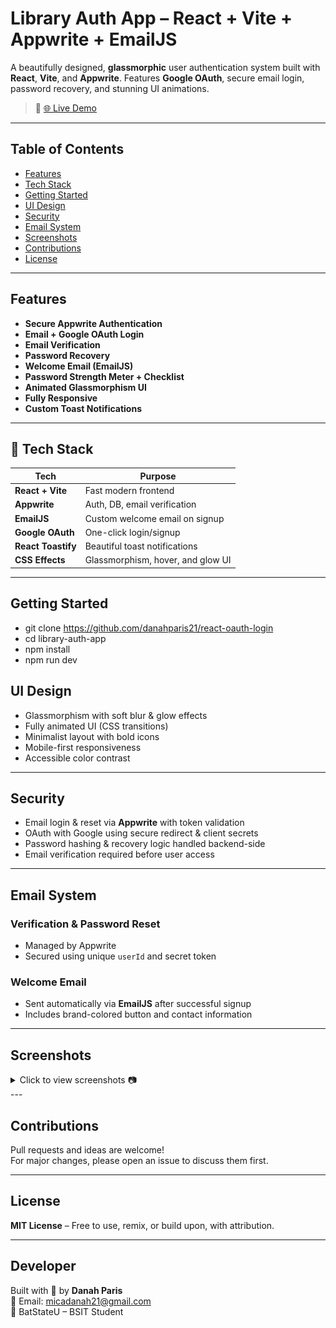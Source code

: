 # Library Auth App – React + Vite + Appwrite + EmailJS

A beautifully designed, **glassmorphic** user authentication system built with **React**, **Vite**, and **Appwrite**. Features **Google OAuth**, secure email login, password recovery, and stunning UI animations.

> 🔗 [🌐 Live Demo](https://react-auth-loginui.netlify.app/)

---

## Table of Contents

- [Features](#-features)
- [Tech Stack](#-tech-stack)
- [Getting Started](#-getting-started)
- [UI Design](#-ui-design)
- [Security](#-security)
- [Email System](#-email-system)
- [Screenshots](#-screenshots)
- [Contributions](#-contributions)
- [License](#-license)

---

## Features

- **Secure Appwrite Authentication**
- **Email + Google OAuth Login**
- **Email Verification**
- **Password Recovery**
- **Welcome Email (EmailJS)**
- **Password Strength Meter + Checklist**
- **Animated Glassmorphism UI**
- **Fully Responsive**
- **Custom Toast Notifications**

---

## 🧰 Tech Stack

| Tech               | Purpose                             |
|--------------------|-------------------------------------|
| **React + Vite**   | Fast modern frontend                |
| **Appwrite**       | Auth, DB, email verification        |
| **EmailJS**        | Custom welcome email on signup      |
| **Google OAuth**   | One-click login/signup              |
| **React Toastify** | Beautiful toast notifications       |
| **CSS Effects**    | Glassmorphism, hover, and glow UI   |

---

## Getting Started

- git clone https://github.com/danahparis21/react-oauth-login
- cd library-auth-app
- npm install
- npm run dev


## UI Design

- Glassmorphism with soft blur & glow effects  
- Fully animated UI (CSS transitions)  
- Minimalist layout with bold icons  
- Mobile-first responsiveness  
- Accessible color contrast  

---

## Security

- Email login & reset via **Appwrite** with token validation  
- OAuth with Google using secure redirect & client secrets  
- Password hashing & recovery logic handled backend-side  
- Email verification required before user access  

---

## Email System

### Verification & Password Reset
- Managed by Appwrite  
- Secured using unique `userId` and secret token  

### Welcome Email
- Sent automatically via **EmailJS** after successful signup  
- Includes brand-colored button and contact information  

---

## Screenshots
<details>
<summary>Click to view screenshots 📷</summary>

<br>

<p align="center">
  <img src="images/reset-password.jpg" width="400" height="200"/>
  <img src="images/login.jpg" width="400" height="200"/>
</p>
<p align="center">
  <img src="images/welcome-page.jpg" width="400" height="200" />
  <img src="images/welcome-gif.gif" width="400" height="200"/>

</details>
---

## Contributions

Pull requests and ideas are welcome!  
For major changes, please open an issue to discuss them first.

---

## License

**MIT License** – Free to use, remix, or build upon, with attribution.

---

##  Developer

Built with 💖 by **Danah Paris**  
📧 Email: [micadanah21@gmail.com](mailto:micadanah21@gmail.com)  
📍 BatStateU – BSIT Student
